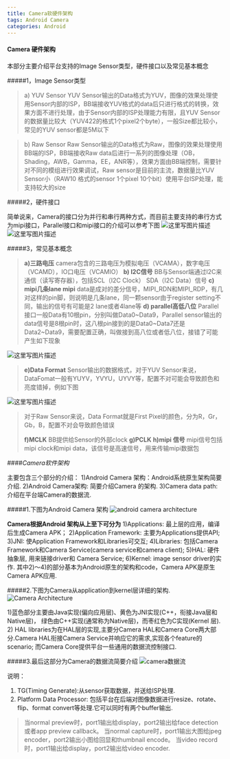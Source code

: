 ```yaml
---
title: Camera软硬件架构
tags: Android Camera
categories: Android
---
```


#### Camera 硬件架构

本部分主要介绍平台支持的Image Sensor类型，硬件接口以及常见基本概念

#####1，Image Sensor类型

> a)     YUV Sensor YUV
> Sensor输出的Data格式为YUV，图像的效果处理使用Sensor内部的ISP，BB端接收YUV格式的data后只进行格式的转换，效果方面不进行处理，由于Sensor内部的ISP处理能力有限，且YUV Sensor的数据量比较大（YUV422的格式1个pixel2个byte），一般Size都比较小，常见的YUV sensor都是5M以下

> b)  Raw Sensor Raw Sensor输出的Data格式为Raw，图像的效果处理使用BB端的ISP，BB端接收Raw data后进行一系列的图像处理（OB，Shading，AWB，Gamma，EE，ANR等），效果方面由BB端控制，需要针对不同的模组进行效果调试，Raw sensor是目前的主流，数据量比YUV Sensor小（RAW10 格式的sensor 1个pixel 10个bit）使用平台ISP处理，能支持较大的size


#####2，硬件接口

简单说来，Camera的接口分为并行和串行两种方式，而目前主要支持的串行方式为mipi接口，Parallel接口和mipi接口的介绍可以参考下图
![这里写图片描述](https://img-blog.csdn.net/20180607145120147?watermark/2/text/aHR0cHM6Ly9ibG9nLmNzZG4ubmV0L0ZyYWtpZV9Ld29r/font/5a6L5L2T/fontsize/400/fill/I0JBQkFCMA==/dissolve/70)
![这里写图片描述](https://img-blog.csdn.net/20180607145135673?watermark/2/text/aHR0cHM6Ly9ibG9nLmNzZG4ubmV0L0ZyYWtpZV9Ld29r/font/5a6L5L2T/fontsize/400/fill/I0JBQkFCMA==/dissolve/70)
 

#####3，常见基本概念

> **a)三路电压** 
> camera包含的三路电压为模拟电压（VCAMA），数字电压（VCAMD），IO口电压（VCAMIO） 
> **b) I2C信号**
> BB与Sensor端通过I2C来通信（读写寄存器），包括SCL（I2C Clock） SDA（I2C Data）信号 
> **c) mipi几条lane mipi**
> data是成对的差分信号，MIPI_RDN和MIPI_RDP，有几对这样的pin脚，则说明是几条lane，同一颗sensor由于register
> setting不同，输出的信号有可能是2 lane或者4lane等 
> **d) parallel高低八位**
> Parallel接口一般Data有10根pin，分别叫做Data0~Data9，Parallel
> sensor输出的data信号是8根pin时，这八根pin接到的是Data0~Data7还是Data2~Data9，需要配置正确，叫做接到高八位或者低八位，接错了可能产生如下现象

![这里写图片描述](https://img-blog.csdn.net/20180607145151925?watermark/2/text/aHR0cHM6Ly9ibG9nLmNzZG4ubmV0L0ZyYWtpZV9Ld29r/font/5a6L5L2T/fontsize/400/fill/I0JBQkFCMA==/dissolve/70)

> **e)Data Format** 
> Sensor输出的数据格式，对于YUV Sensor来说，DataFomat一般有YUYV，YVYU，UYVY等，配置不对可能会导致颜色和亮度错掉，例如下图

![这里写图片描述](https://img-blog.csdn.net/2018060714520796?watermark/2/text/aHR0cHM6Ly9ibG9nLmNzZG4ubmV0L0ZyYWtpZV9Ld29r/font/5a6L5L2T/fontsize/400/fill/I0JBQkFCMA==/dissolve/70)             

> 对于Raw Sensor来说，Data Format就是First Pixel的颜色，分为R，Gr，Gb，B，配置不对会导致颜色错误
> 
> **f)MCLK** 
> BB提供给Sensor的外部clock 
> **g)PCLK**
> **h)mipi 信号**
>  mipi信号包括mipi clock和mipi data，该信号是高速信号，用来传输mipi数据包

####*Camera软件架构*

主要包含三个部分的介绍：
1)Android Camera 架构：Android系统原生架构简要介绍.
2)Android Camera架构: 简要介绍Camera 的架构.
3)Camera data path: 介绍在平台端Camera的数据流.

#####1.下图为Android Camera 架构
![android camera architecture](https://img-blog.csdn.net/20180607144323882?watermark/2/text/aHR0cHM6Ly9ibG9nLmNzZG4ubmV0L0ZyYWtpZV9Ld29r/font/5a6L5L2T/fontsize/400/fill/I0JBQkFCMA==/dissolve/70)

**Camera根据Android 架构从上至下可分为**
    1)Applications: 最上层的应用，编译后生成Camera  APK；
    2)Application Framework: 主要为Applications提供API;
    3)JNI: 使Application Framework和Libraries可交互;
    4)Libraries: 包括Camera Framework和Camera Service(camera service和camera client);
    5)HAL: 硬件抽象层, 用来链接driver和 Camera Service;
    6)Kernel: image sensor driver的实作.
其中2)～4)的部分基本为Android原生的架构和code，Camera APK是原生Camera APK应用. 

#####2.下图为Camera从application到kernel层详细的架构.
![Camera Architecture](https://img-blog.csdn.net/20180607144347989?watermark/2/text/aHR0cHM6Ly9ibG9nLmNzZG4ubmV0L0ZyYWtpZV9Ld29r/font/5a6L5L2T/fontsize/400/fill/I0JBQkFCMA==/dissolve/70)

1)蓝色部分主要由Java实现(偏向应用层)、黄色为JNI实现(C++，衔接Java层和Native层)， 绿色由C++实现(通常称为Native层)，而枣红色为C实现(Kernel 层).
2) HAL libraries为在HAL层的实现,主要分Camera HAL和Camera Core两大部分.Camera HAL衔接Camera Service并响应它的需求,实现各个feature的scenario; 而Camera Core提供平台一些通用的数据流控制接口.
 

#####3.最后这部分为Camera的数据流简要介绍
![camera数据流](https://img-blog.csdn.net/20180607144432816?watermark/2/text/aHR0cHM6Ly9ibG9nLmNzZG4ubmV0L0ZyYWtpZV9Ld29r/font/5a6L5L2T/fontsize/400/fill/I0JBQkFCMA==/dissolve/70)

说明：
1) TG(Timing Generate):从sensor获取数据，并送给ISP处理.
2) Platform Data Processor: 包括平台在后端对图像数据进行resize、rotate、flip、format convert等处理.它可以同时有两个buffer输出.

>    当normal preview时，port1输出给display，port2输出给face detection或者app preview callback。
>    当normal capture时，port1输出大图给jpeg encoder，port2输出小图给回显和thumbnail encode。
>    当video record时，port1输出给display，port2输出给video encoder.





